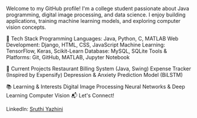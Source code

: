Welcome to my GitHub profile! I'm a college student passionate about Java programming, digital image processing, and data science. I enjoy building applications, training machine learning models, and exploring computer vision concepts.


🔧 Tech Stack
Programming Languages: Java, Python, C, MATLAB
Web Development: Django, HTML, CSS, JavaScript
Machine Learning: TensorFlow, Keras, Scikit-Learn
Database: MySQL, SQLite
Tools & Platforms: Git, GitHub, MATLAB, Jupyter Notebook

🚀 Current Projects
Restaurant Billing System (Java, Swing)
Expense Tracker (Inspired by Expensify)
Depression & Anxiety Prediction Model (BiLSTM)

📚 Learning & Interests
Digital Image Processing
Neural Networks & Deep Learning
Computer Vision
📬 Let's Connect!

LinkedIn: <a href='https://www.linkedin.com/in/sruthi-yazhini-839876292/'>Sruthi Yazhini</a>
